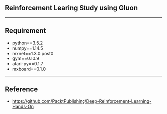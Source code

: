 ## Reinforcement Learing Study using Gluon
-----

## Requirement
- python==3.5.2
- numpy==1.14.5
- mxnet==1.3.0.post0
- gym==0.10.9
- atari-py==0.1.7
- mxboard==0.1.0


-----
## Reference
- https://github.com/PacktPublishing/Deep-Reinforcement-Learning-Hands-On
